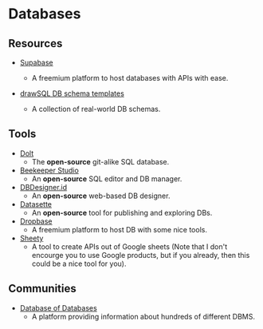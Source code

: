 # Databases

## Resources

* [Supabase](https://supabase.io)
  
  * A freemium platform to host databases with APIs with ease.

* [drawSQL DB schema templates](https://drawsql.app/templates)
  
  * A collection of real-world DB schemas.

## Tools

* [Dolt](https://github.com/dolthub/dolt)
  - The **open-source** git-alike SQL database.
* [Beekeeper Studio](https://www.beekeeperstudio.io)
  * An **open-source** SQL editor and DB manager.
* [DBDesigner.id](https://dbdesigner.id)
  * An **open-source** web-based DB designer.
* [Datasette](https://datasette.io)
  * An **open-source** tool for publishing and exploring DBs.
* [Dropbase](https://www.dropbase.io)
  * A freemium platform to host DB with some nice tools.
* [Sheety](https://sheety.co)
  * A tool to create APIs out of Google sheets (Note that I don't encourge you to use Google products, but if you already, then this could be a nice tool for you).

## Communities

- [Database of Databases](https://dbdb.io)
  - A platform providing information about hundreds of different DBMS.
